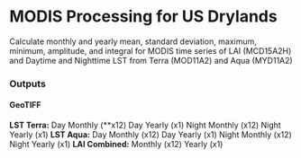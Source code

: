 # MODIS Processing for US Drylands

Calculate monthly and yearly mean, standard deviation, maximum, minimum, amplitude, and integral for MODIS time series of LAI (MCD15A2H) and Daytime and Nighttime LST from Terra (MOD11A2) and Aqua (MYD11A2)


### Outputs
#### GeoTIFF
**LST Terra:**
Day Monthly (**x12)
Day Yearly (x1)
Night Monthly (x12)
Night Yearly (x1)
**LST Aqua:**
Day Monthly (x12)
Day Yearly (x1)
Night Monthly (x12)
Night Yearly (x1)
**LAI Combined:**
Monthly (x12)
Yearly (x1)




<!--stackedit_data:
eyJoaXN0b3J5IjpbLTE4MTgxNjI0NzZdfQ==
-->